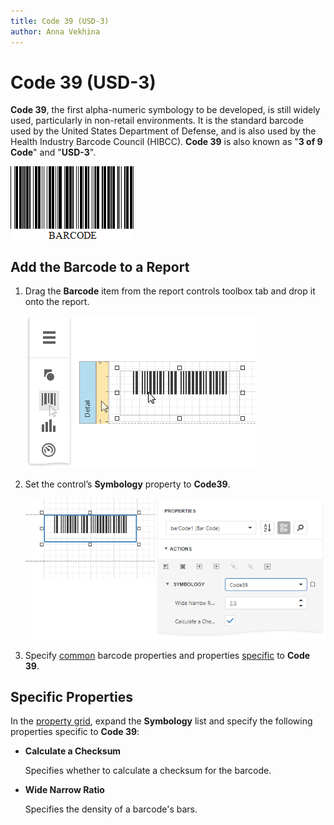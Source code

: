 ```yaml
---
title: Code 39 (USD-3)
author: Anna Vekhina
---
```

# Code 39 (USD-3)

**Code 39**, the first alpha-numeric symbology to be developed, is still widely used, particularly in non-retail environments. It is the standard barcode used by the United States Department of Defense, and is also used by the Health Industry Barcode Council (HIBCC). **Code 39** is also known as "**3 of 9 Code**" and "**USD-3**".

![](../../../../images/eurd-web-bar-code-code-39.png)

## Add the Barcode to a Report

1. Drag the **Barcode** item from the report controls toolbox tab and drop it onto the report. 

    ![](../../../../images/eurd-web-add-bar-code-to-report.png)

2. Set the control’s **Symbology** property to **Code39**. 

    ![](../../../../images/code-39-in-designer.png)

3. Specify [common](add-bar-codes-to-a-report.md) barcode properties and properties [specific](#specific-properties) to **Code 39**.

## Specific Properties

In the [property grid](../../report-designer-tools/ui-panels/properties-panel.md), expand the **Symbology** list and specify the following properties specific to **Code 39**:

* **Calculate a Checksum**

    Specifies whether to calculate a checksum for the barcode.

* **Wide Narrow Ratio**

    Specifies the density of a barcode's bars.